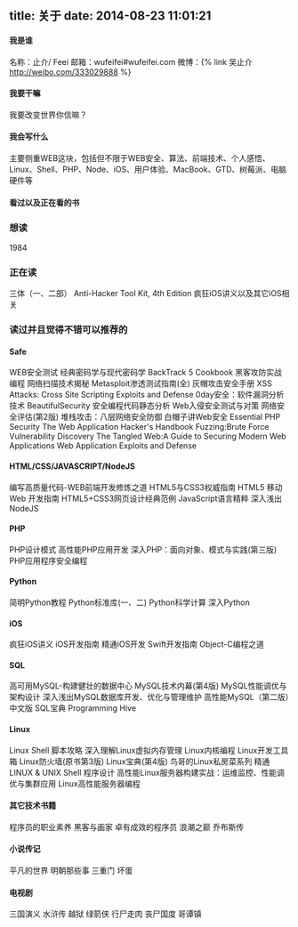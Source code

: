 title: 关于
date: 2014-08-23 11:01:21
---
#### 我是谁

名称：止介/ Feei
邮箱：wufeifei#wufeifei.com
微博：{% link 吴止介 http://weibo.com/333029888 %}

#### 我要干嘛
我要改变世界你信嘛？

#### 我会写什么
主要侧重WEB这块，包括但不限于WEB安全、算法、前端技术、个人感悟、Linux、Shell、PHP、Node、iOS、用户体验、MacBook、GTD、树莓派、电脑硬件等

#### 看过以及正在看的书
### 想读
1984

### 正在读
三体（一、二部）
Anti-Hacker Tool Kit, 4th Edition
疯狂iOS讲义以及其它iOS相关

### 读过并且觉得不错可以推荐的

#### Safe
WEB安全测试
经典密码学与现代密码学
BackTrack 5 Cookbook
黑客攻防实战编程
网络扫描技术揭秘
Metasploit渗透测试指南(全)
灰帽攻击安全手册
XSS Attacks: Cross Site Scripting Exploits and Defense
0day安全：软件漏洞分析技术
BeautifulSecurity
安全编程代码静态分析
Web入侵安全测试与对策
网络安全评估(第2版)
堆栈攻击：八层网络安全防御
白帽子讲Web安全
Essential PHP Security
The Web Application Hacker's Handbook
Fuzzing:Brute Force Vulnerability Discovery
The Tangled Web:A Guide to Securing Modern Web Applications
Web Application Exploits and Defense

#### HTML/CSS/JAVASCRIPT/NodeJS
编写高质量代码-WEB前端开发修炼之道
HTML5与CSS3权威指南
HTML5 移动 Web 开发指南
HTML5+CSS3网页设计经典范例
JavaScript语言精粹
深入浅出NodeJS

#### PHP
PHP设计模式
高性能PHP应用开发
深入PHP：面向对象、模式与实践(第三版)
PHP应用程序安全编程

#### Python
简明Python教程
Python标准库(一、二)
Python科学计算
深入Python

#### iOS
疯狂iOS讲义
iOS开发指南
精通iOS开发
Swift开发指南
Object-C编程之道

#### SQL
高可用MySQL-构建健壮的数据中心
MySQL技术内幕(第4版)
MySQL性能调优与架构设计
深入浅出MySQL数据库开发、优化与管理维护
高性能MySQL（第二版）中文版
SQL宝典
Programming Hive

#### Linux
Linux Shell 脚本攻略
深入理解Linux虚拟内存管理
Linux内核编程
Linux开发工具箱
Linux防火墙(原书第3版)
Linux宝典(第4版)
鸟哥的Linux私房菜系列
精通 LINUX & UNIX Shell 程序设计
高性能Linux服务器构建实战：运维监控、性能调优与集群应用
Linux高性能服务器编程

#### 其它技术书籍
程序员的职业素养
黑客与画家
卓有成效的程序员
浪潮之巅
乔布斯传

#### 小说传记
平凡的世界
明朝那些事
三重门
坏蛋

#### 电视剧
三国演义
水浒传
越狱
绿箭侠
行尸走肉
丧尸国度
哥谭镇
